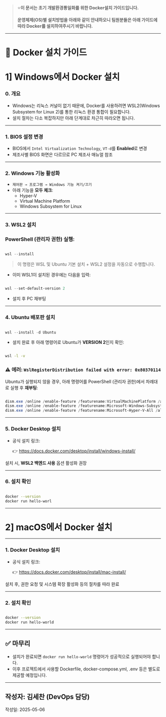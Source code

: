> ⭐**이 문서는 초기 개발환경통일화를 위한 Docker설치 가이드입니다.**
> 
> 
> **운영체제(OS)별 설치방법을 아래와 같이 안내하오니
> 팀원분들은 아래 가이드에 따라 Docker를 설치하여주시기 바랍니다.**
> 

---

# 🐳 Docker 설치 가이드

# 1] Windows에서 Docker 설치

### 0. 개요

- Windows는 리눅스 커널이 없기 때문에, Docker를 사용하려면 WSL2(Windows Subsystem for Linux 2)를 통한 리눅스 환경 통합이 필요합니다.
- 설치 절차는 다소 복잡하지만 아래 단계대로 차근히 따라오면 됩니다.

---

### 1. BIOS 설정 변경

- BIOS에서 `Intel Virtualization Technology`, `VT-d`를 **Enabled**로 변경
- 제조사별 BIOS 화면은 다르므로 PC 제조사 매뉴얼 참조

---

### 2. Windows 기능 활성화

- `제어판 → 프로그램 → Windows 기능 켜기/끄기`
- 아래 기능을 **모두 체크**:
    - Hyper-V
    - Virtual Machine Platform
    - Windows Subsystem for Linux

---

### 3. WSL2 설치

### PowerShell (관리자 권한) 실행:

```powershell

wsl --install

```

> 이 명령은 WSL 및 Ubuntu 기본 설치 + WSL2 설정을 자동으로 수행합니다.
> 
- 이미 WSL1이 설치된 경우에는 다음을 입력:

```powershell

wsl --set-default-version 2
```

- 설치 후 PC 재부팅

---

### 4. Ubuntu 배포판 설치

```powershell

wsl --install -d Ubuntu
```

- 설치 완료 후 아래 명령어로 Ubuntu가 **VERSION 2**인지 확인:

```bash

wsl -l -v
```

### ⚠️ 에러: `WslRegisterDistribution failed with error: 0x80370114`

Ubuntu가 실행되지 않을 경우, 아래 명령어를 PowerShell (관리자 권한)에서 차례대로 실행 후 **재부팅**:

```powershell

dism.exe /online /enable-feature /featurename:VirtualMachinePlatform /all /norestart
dism.exe /online /enable-feature /featurename:Microsoft-Windows-Subsystem-Linux /all /norestart
dism.exe /online /enable-feature /featurename:Microsoft-Hyper-V-All /all /norestart
```

---

### 5. Docker Desktop 설치

- 공식 설치 링크:
    
    👉 https://docs.docker.com/desktop/install/windows-install/
    

설치 시, **WSL2 백엔드 사용** 옵션 활성화 권장

---

### 6. 설치 확인

```bash

docker --version
docker run hello-worl
```

---

# 2] macOS에서 Docker 설치

---

### 1. Docker Desktop 설치

- 공식 설치 링크:
    
    👉 https://docs.docker.com/desktop/install/mac-install/
    

설치 후, 권한 요청 및 시스템 확장 활성화 등의 절차를 따라 완료

---

### 2. 설치 확인

```bash

docker --version
docker run hello-world
```

---

## ✅ 마무리

- 설치가 완료되면 `docker run hello-world` 명령어가 성공적으로 실행되어야 합니다.
- 이후 프로젝트에서 사용할 Dockerfile, docker-compose.yml, .env 등은 별도로 제공할 예정입니다.

---

## 작성자: 김세찬 (DevOps 담당)
작성일: 2025-05-06